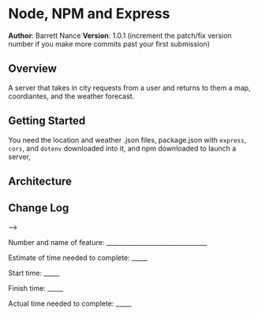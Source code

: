 
# Node, NPM and Express

**Author**: Barrett Nance
**Version**: 1.0.1 (increment the patch/fix version number if you make more commits past your first submission)

## Overview
<!-- Provide a high level overview of what this application is and why you are building it, beyond the fact that it's an assignment for this class. (i.e. What's your problem domain?) -->
A server that takes in city requests from a user and returns to them a map, coordiantes, and the weather forecast.

## Getting Started
<!-- What are the steps that a user must take in order to build this app on their own machine and get it running? -->
You need the location and weather .json  files, package.json with `express`, `cors`, and `dotenv` downloaded into it, and npm downloaded to launch a server,

## Architecture
<!-- Provide a detailed description of the application design. What technologies (languages, libraries, etc) you're using, and any other relevant design information. -->


## Change Log
<!-- Use this area to document the iterative changes made to your application as each feature is successfully implemented. Use time stamps. Here's an examples:

01-01-2001 4:59pm - Application now has a fully-functional express server, with a GET route for the location resource.

## Credits and Collaborations
<!-- Give credit (and a link) to other people or resources that helped you build this application. -->
-->

Number and name of feature: ________________________________

Estimate of time needed to complete: _____

Start time: _____

Finish time: _____

Actual time needed to complete: _____
